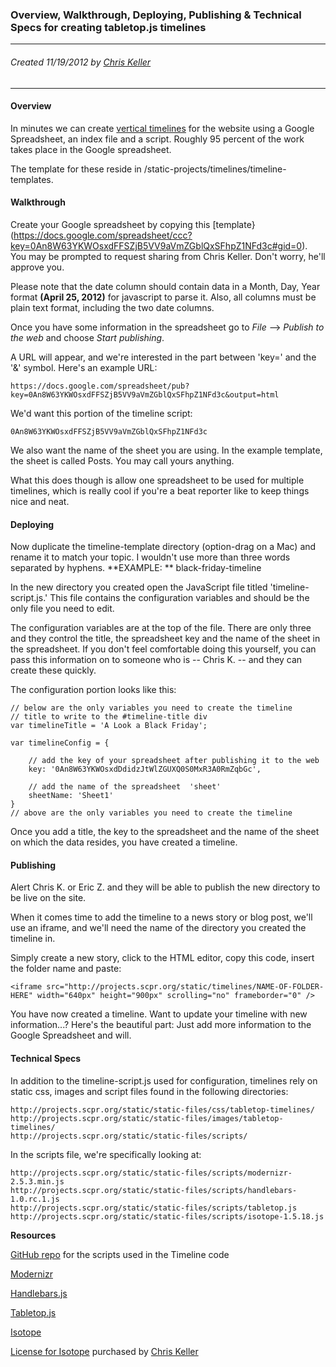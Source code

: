 ### Overview, Walkthrough, Deploying, Publishing & Technical Specs for creating tabletop.js timelines

----
###### Created 11/19/2012 by [Chris Keller](ckeller@scpr.org)
----

#### Overview

In minutes we can create [vertical timelines](http://projects.scpr.org/static/timelines/black-friday-timeline/) for the website using a Google Spreadsheet, an index file and a script. Roughly 95 percent of the work takes place in the Google spreadsheet.

The template for these reside in /static-projects/timelines/timeline-templates.

#### Walkthrough

Create your Google spreadsheet by copying this [template}(https://docs.google.com/spreadsheet/ccc?key=0An8W63YKWOsxdFFSZjB5VV9aVmZGblQxSFhpZ1NFd3c#gid=0). You may be prompted to request sharing from Chris Keller. Don't worry, he'll approve you.

Please note that the date column should contain data in a Month, Day, Year format **(April 25, 2012)** for javascript to parse it. Also, all columns must be plain text format, including the two date columns.

Once you have some information in the spreadsheet go to *File* --> *Publish to the web* and choose *Start publishing*.

A URL will appear, and we're interested in the part between 'key=' and the '&' symbol. Here's an example URL:

    https://docs.google.com/spreadsheet/pub?key=0An8W63YKWOsxdFFSZjB5VV9aVmZGblQxSFhpZ1NFd3c&output=html

We'd want this portion of the timeline script:

    0An8W63YKWOsxdFFSZjB5VV9aVmZGblQxSFhpZ1NFd3c

We also want the name of the sheet you are using. In the example template, the sheet is called Posts. You may call yours anything.

What this does though is allow one spreadsheet to be used for multiple timelines, which is really cool if you're a beat reporter like to keep things nice and neat.

#### Deploying

Now duplicate the timeline-template directory (option-drag on a Mac) and rename it to match your topic. I wouldn't use more than three words separated by hyphens. **EXAMPLE: ** black-friday-timeline

In the new directory you created open the JavaScript file titled 'timeline-script.js.' This file contains the configuration variables and should be the only file you need to edit.

The configuration variables are at the top of the file. There are only three and they control the title, the spreadsheet key and the name of the sheet in the spreadsheet. If you don't feel comfortable doing this yourself, you can pass this information on to someone who is -- Chris K. -- and they can create these quickly.

The configuration portion looks like this:

    // below are the only variables you need to create the timeline
    // title to write to the #timeline-title div
    var timelineTitle = 'A Look a Black Friday';

    var timelineConfig = {

        // add the key of your spreadsheet after publishing it to the web
        key: '0An8W63YKWOsxdDdidzJtWlZGUXQ0S0MxR3A0RmZqbGc',

        // add the name of the spreadsheet  'sheet'
    	sheetName: 'Sheet1'
    }
    // above are the only variables you need to create the timeline


Once you add a title, the key to the spreadsheet and the name of the sheet on which the data resides, you have created a timeline.

#### Publishing

Alert Chris K. or Eric Z. and they will be able to publish the new directory to be live on the site.

When it comes time to add the timeline to a news story or blog post, we'll use an iframe, and we'll need the name of the directory you created the timeline in.

Simply create a new story, click to the HTML editor, copy this code, insert the folder name and paste:

    <iframe src="http://projects.scpr.org/static/timelines/NAME-OF-FOLDER-HERE" width="640px" height="900px" scrolling="no" frameborder="0" />

You have now created a timeline. Want to update your timeline with new information...? Here's the beautiful part: Just add more information to the Google Spreadsheet and will.

#### Technical Specs

In addition to the timeline-script.js used for configuration, timelines rely on static css, images and script files found in the following directories:

    http://projects.scpr.org/static/static-files/css/tabletop-timelines/
    http://projects.scpr.org/static/static-files/images/tabletop-timelines/
    http://projects.scpr.org/static/static-files/scripts/

In the scripts file, we're specifically looking at:

    http://projects.scpr.org/static/static-files/scripts/modernizr-2.5.3.min.js
    http://projects.scpr.org/static/static-files/scripts/handlebars-1.0.rc.1.js
    http://projects.scpr.org/static/static-files/scripts/tabletop.js
    http://projects.scpr.org/static/static-files/scripts/isotope-1.5.18.js

**Resources**

[GitHub repo](https://github.com/balancemedia/Timeline) for the scripts used in the Timeline code

[Modernizr](http://modernizr.com/)

[Handlebars.js](http://handlebarsjs.com/)

[Tabletop.js](https://github.com/jsoma/tabletop)

[Isotope](http://isotope.metafizzy.co/)

[License for Isotope](http://projects.scpr.org/static/static-files/scripts/isotope_commercial_license/isotope-commercial-license.txt) purchased by [Chris Keller](ckeller@scpr.org)